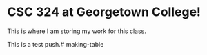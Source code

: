 # CSC 324 at Georgetown College!

This is where I am storing my work for this class.

This is a test push.# making-table
